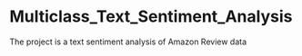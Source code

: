 # Multiclass_Text_Sentiment_Analysis
The project is a text sentiment analysis of Amazon Review data
